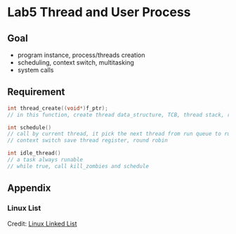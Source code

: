 # Lab5 Thread and User Process

## Goal
- program instance, process/threads creation
- scheduling, context switch, multitasking
- system calls

## Requirement
```c
int thread_create((void*)f_ptr);
// in this function, create thread data_structure, TCB, thread stack, run queue

int schedule()
// call by current thread, it pick the next thread from run queue to run
// context switch save thread register, round robin

int idle_thread()
// a task always runable
// while true, call kill_zombies and schedule
```

## Appendix
### Linux List
Credit: [Linux Linked List](https://hackmd.io/@RinHizakura/HkEuhNwGO)
